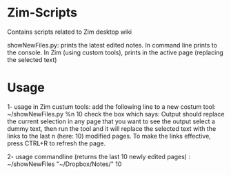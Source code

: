 # Zim-Scripts
Contains scripts related to Zim desktop wiki

showNewFiles.py: prints the latest edited notes. In command line prints to the console. In Zim (using custom tools), prints in the active page (replacing the selected text)

# Usage 
1- usage in Zim custum tools:
    add the following line to a new costum tool:
        ~/showNewFiles.py %n 10 
    check the box which says: Output should replace the current selection
    in any page that you want to see the output select a dummy text, then run the tool and it will replace
    the selected text with the links to the last n (here: 10) modified pages. To make the links effective, press 
    CTRL+R to refresh the page.
    
2- usage commandline (returns the last 10 newly edited pages) :  ~/showNewFiles "~/Dropbox/Notes/"  10        
